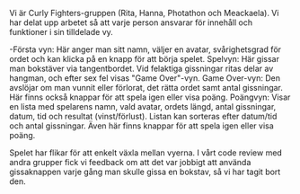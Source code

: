 Vi är Curly Fighters-gruppen (Rita, Hanna, Photathon och Meackaela). Vi har delat upp arbetet så att varje person ansvarar för innehåll och funktioner i sin tilldelade vy.

-Första vyn: Här anger man sitt namn, väljer en avatar, svårighetsgrad för ordet och kan klicka på en knapp för att börja spelet.
Spelvyn: Här gissar man bokstäver via tangentbordet. Vid felaktiga gissningar ritas delar av hangman, och efter sex fel visas "Game Over"-vyn.
Game Over-vyn: Den avslöjar om man vunnit eller förlorat, det rätta ordet samt antal gissningar. Här finns också knappar för att spela igen eller visa poäng.
Poängvyn: Visar en lista med spelarens namn, vald avatar, ordets längd, antal gissningar, datum, tid och resultat (vinst/förlust). Listan kan sorteras efter datum/tid och antal gissningar. Även här finns knappar för att spela igen eller visa poäng.

Spelet har flikar för att enkelt växla mellan vyerna. I vårt code review med andra grupper fick vi feedback om att det var jobbigt att använda gissaknappen varje gång man skulle gissa en bokstav, så vi har tagit bort den.
